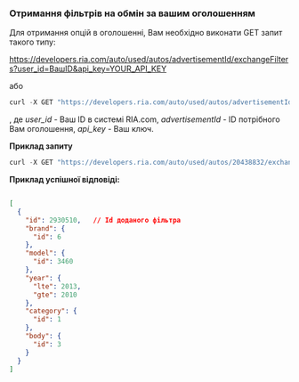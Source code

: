 ### Отримання фільтрів на обмін за вашим оголошенням

Для отримання опцій в оголошенні, Вам необхідно виконати GET запит такого типу:

https://developers.ria.com/auto/used/autos/advertisementId/exchangeFilters?user_id=ВашID&api_key=YOUR_API_KEY

або 
````javascript
curl -X GET "https://developers.ria.com/auto/used/autos/advertisementId/exchangeFilters?user_id=Ваш ID&api_key=YOUR_API_KEY" -H "accept: application/json"
`````
, де *user_id* - Ваш ID в системі RIA.com, *advertisementId* - ID потрібного Вам оголошення, *api_key* - Ваш ключ.

**Приклад запиту**
````javascript
curl -X GET "https://developers.ria.com/auto/used/autos/20438832/exchangeFilters?user_id=7069830&api_key=YOUR_API_KEY" -H "accept: application/json"
`````
**Приклад успішної відповіді:**

````json

[
  {
    "id": 2930510,   // Id доданого фільтра
    "brand": {
      "id": 6
    },
    "model": {
      "id": 3460
    },
    "year": {
      "lte": 2013,
      "gte": 2010
    },
    "category": {
      "id": 1
    },
    "body": {
      "id": 3
    }
  }
]
````


